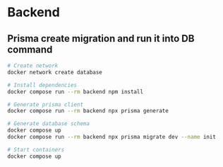 # Backend

## Prisma create migration and run it into DB command

```bash
# Create network
docker network create database

# Install dependencies
docker compose run --rm backend npm install

# Generate prisma client
docker compose run --rm backend npx prisma generate

# Generate database schema
docker compose up
docker compose run --rm backend npx prisma migrate dev --name init

# Start containers
docker compose up
```
